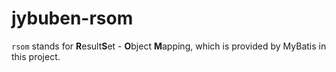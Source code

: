 # jybuben-rsom
`rsom` stands for **R**esult**S**et - **O**bject **M**apping, which is provided by MyBatis in this project.
